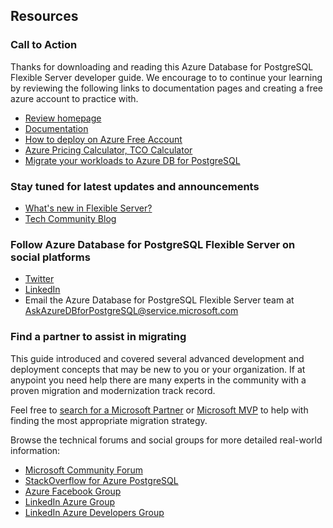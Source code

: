 ## Resources

### Call to Action

Thanks for downloading and reading this Azure Database for PostgreSQL Flexible Server developer guide.  We encourage to to continue your learning by reviewing the following links to documentation pages and creating a free azure account to practice with.

- [Review homepage](https://aka.ms/postgresql)
- [Documentation](https://aka.ms/PostgreSQLdocs)
- [How to deploy on Azure Free Account](https://learn.microsoft.com/azure/postgresql/flexible-server/how-to-deploy-on-azure-free-account)
- [Azure Pricing Calculator, TCO Calculator](https://azure.microsoft.com/pricing)
- [Migrate your workloads to Azure DB for PostgreSQL](https://learn.microsoft.com/azure/postgresql/migrate/how-to-migrate-using-dump-and-restore)

### Stay tuned for latest updates and announcements

- [What's new in Flexible Server?](https://learn.microsoft.com/azure/postgresql/flexible-server/release-notes)
- [Tech Community Blog](https://techcommunity.microsoft.com/t5/azure-database-for-postgresql/bg-p/ADforPostgreSQL)

### Follow Azure Database for PostgreSQL Flexible Server on social platforms

- [Twitter](https://twitter.com/AzureDBPostgres)
- [LinkedIn](https://www.linkedin.com/company/azure-database-for-postgresql)
- Email the Azure Database for PostgreSQL Flexible Server team at AskAzureDBforPostgreSQL@service.microsoft.com  

### Find a partner to assist in migrating

This guide introduced and covered several advanced development and deployment concepts that may be new to you or your organization.  If at anypoint you need help there are many experts in the community with a proven migration and modernization track record.

Feel free to [search for a Microsoft Partner](https://www.microsoft.com/solution-providers/home) or [Microsoft MVP](https://mvp.microsoft.com/MvpSearch) to help with finding the most appropriate migration strategy.

Browse the technical forums and social groups for more detailed real-world information:

- [Microsoft Community Forum](https://techcommunity.microsoft.com/t5/azure-database-for-postgresql/bd-p/AzureDatabaseforPostgreSQL)
- [StackOverflow for Azure PostgreSQL](https://stackoverflow.com/questions/tagged/azure-postgresql)
- [Azure Facebook Group](https://www.facebook.com/groups/MsftAzure)
- [LinkedIn Azure Group](https://www.linkedin.com/groups/2733961/)
- [LinkedIn Azure Developers Group](https://www.linkedin.com/groups/1731317/)
